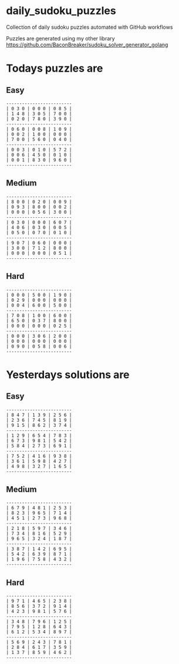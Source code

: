 
# daily_sudoku_puzzles 

Collection of daily sudoku puzzles automated with GitHub workflows 

Puzzles are generated using my other library https://github.com/BaconBreaker/sudoku_solver_generator_golang 
 

# Todays puzzles are 

## Easy 

```
-------------------------
| 0 3 0 | 0 0 0 | 0 8 5 | 
| 1 4 8 | 3 0 5 | 7 0 0 | 
| 0 2 0 | 7 8 0 | 3 9 0 | 
-------------------------
| 0 6 0 | 0 0 8 | 1 0 9 | 
| 0 0 2 | 1 0 0 | 0 0 0 | 
| 7 0 0 | 5 6 0 | 0 4 0 | 
-------------------------
| 0 0 3 | 0 1 0 | 5 7 2 | 
| 0 0 6 | 4 5 0 | 0 1 0 | 
| 0 0 1 | 8 3 0 | 9 6 0 | 
-------------------------
```
## Medium 

```
-------------------------
| 8 0 0 | 0 2 0 | 0 0 9 | 
| 0 9 3 | 8 0 0 | 0 0 2 | 
| 0 0 0 | 0 5 6 | 3 0 0 | 
-------------------------
| 0 3 0 | 0 0 0 | 6 0 7 | 
| 4 0 6 | 0 3 0 | 0 0 5 | 
| 0 5 0 | 0 7 0 | 0 1 0 | 
-------------------------
| 9 0 7 | 0 6 0 | 0 0 0 | 
| 3 0 0 | 7 1 2 | 8 0 0 | 
| 0 0 0 | 0 0 0 | 0 5 1 | 
-------------------------
```
## Hard 

```
-------------------------
| 0 0 0 | 5 0 0 | 1 9 0 | 
| 0 2 9 | 0 0 0 | 0 0 0 | 
| 0 0 4 | 6 0 0 | 5 0 0 | 
-------------------------
| 7 0 8 | 1 0 0 | 6 0 0 | 
| 6 5 0 | 0 3 7 | 8 0 0 | 
| 0 0 0 | 0 0 0 | 0 2 5 | 
-------------------------
| 0 0 0 | 3 0 6 | 2 0 0 | 
| 0 0 0 | 0 0 0 | 0 0 0 | 
| 0 9 0 | 0 5 8 | 0 0 6 | 
-------------------------
```
# Yesterdays solutions are 

## Easy 

```
-------------------------
| 8 4 7 | 1 3 9 | 2 5 6 | 
| 2 3 6 | 7 4 5 | 8 1 9 | 
| 9 1 5 | 8 6 2 | 3 7 4 | 
-------------------------
| 1 2 9 | 6 5 4 | 7 8 3 | 
| 6 7 3 | 9 8 1 | 5 4 2 | 
| 5 8 4 | 2 7 3 | 6 9 1 | 
-------------------------
| 7 5 2 | 4 1 6 | 9 3 8 | 
| 3 6 1 | 5 9 8 | 4 2 7 | 
| 4 9 8 | 3 2 7 | 1 6 5 | 
-------------------------
```
## Medium 

```
-------------------------
| 6 7 9 | 4 8 1 | 2 5 3 | 
| 8 2 3 | 9 6 5 | 7 1 4 | 
| 4 5 1 | 2 7 3 | 9 6 8 | 
-------------------------
| 2 1 8 | 5 9 7 | 3 4 6 | 
| 7 3 4 | 8 1 6 | 5 2 9 | 
| 9 6 5 | 3 2 4 | 1 8 7 | 
-------------------------
| 3 8 7 | 1 4 2 | 6 9 5 | 
| 5 4 2 | 6 3 9 | 8 7 1 | 
| 1 9 6 | 7 5 8 | 4 3 2 | 
-------------------------
```
## Hard 

```
-------------------------
| 9 7 1 | 4 6 5 | 2 3 8 | 
| 8 5 6 | 3 7 2 | 9 1 4 | 
| 4 2 3 | 9 8 1 | 5 7 6 | 
-------------------------
| 3 4 8 | 7 9 6 | 1 2 5 | 
| 7 9 5 | 1 2 8 | 6 4 3 | 
| 6 1 2 | 5 3 4 | 8 9 7 | 
-------------------------
| 5 6 9 | 2 4 3 | 7 8 1 | 
| 2 8 4 | 6 1 7 | 3 5 9 | 
| 1 3 7 | 8 5 9 | 4 6 2 | 
-------------------------
```
